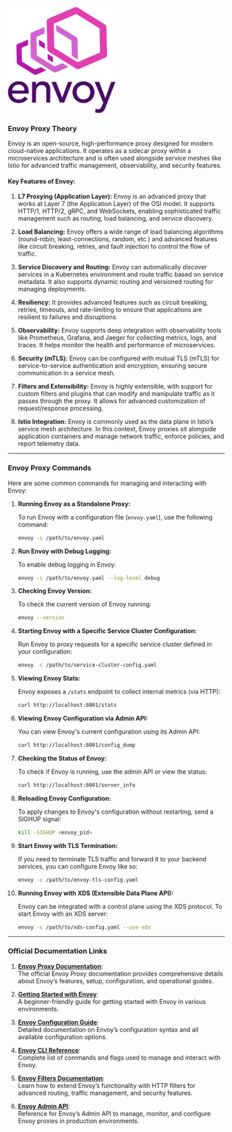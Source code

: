 <img src="assets/image.png" alt="envoy" width="250" >


### **Envoy Proxy Theory**

Envoy is an open-source, high-performance proxy designed for modern cloud-native applications. It operates as a sidecar proxy within a microservices architecture and is often used alongside service meshes like Istio for advanced traffic management, observability, and security features.

#### **Key Features of Envoy:**

1. **L7 Proxying (Application Layer):** 
   Envoy is an advanced proxy that works at Layer 7 (the Application Layer) of the OSI model. It supports HTTP/1, HTTP/2, gRPC, and WebSockets, enabling sophisticated traffic management such as routing, load balancing, and service discovery.

2. **Load Balancing:**
   Envoy offers a wide range of load balancing algorithms (round-robin, least-connections, random, etc.) and advanced features like circuit breaking, retries, and fault injection to control the flow of traffic.

3. **Service Discovery and Routing:**
   Envoy can automatically discover services in a Kubernetes environment and route traffic based on service metadata. It also supports dynamic routing and versioned routing for managing deployments.

4. **Resiliency:**
   It provides advanced features such as circuit breaking, retries, timeouts, and rate-limiting to ensure that applications are resilient to failures and disruptions.

5. **Observability:**
   Envoy supports deep integration with observability tools like Prometheus, Grafana, and Jaeger for collecting metrics, logs, and traces. It helps monitor the health and performance of microservices.

6. **Security (mTLS):**
   Envoy can be configured with mutual TLS (mTLS) for service-to-service authentication and encryption, ensuring secure communication in a service mesh.

7. **Filters and Extensibility:**
   Envoy is highly extensible, with support for custom filters and plugins that can modify and manipulate traffic as it passes through the proxy. It allows for advanced customization of request/response processing.

8. **Istio Integration:**
   Envoy is commonly used as the data plane in Istio’s service mesh architecture. In this context, Envoy proxies sit alongside application containers and manage network traffic, enforce policies, and report telemetry data.

---

### **Envoy Proxy Commands**

Here are some common commands for managing and interacting with Envoy:

1. **Running Envoy as a Standalone Proxy:**

   To run Envoy with a configuration file (`envoy.yaml`), use the following command:
   ```bash
   envoy -c /path/to/envoy.yaml
   ```

2. **Run Envoy with Debug Logging:**

   To enable debug logging in Envoy:
   ```bash
   envoy -c /path/to/envoy.yaml --log-level debug
   ```

3. **Checking Envoy Version:**

   To check the current version of Envoy running:
   ```bash
   envoy --version
   ```

4. **Starting Envoy with a Specific Service Cluster Configuration:**

   Run Envoy to proxy requests for a specific service cluster defined in your configuration:
   ```bash
   envoy -c /path/to/service-cluster-config.yaml
   ```

5. **Viewing Envoy Stats:**

   Envoy exposes a `/stats` endpoint to collect internal metrics (via HTTP):
   ```bash
   curl http://localhost:8001/stats
   ```

6. **Viewing Envoy Configuration via Admin API:**

   You can view Envoy's current configuration using its Admin API:
   ```bash
   curl http://localhost:8001/config_dump
   ```

7. **Checking the Status of Envoy:**

   To check if Envoy is running, use the admin API or view the status:
   ```bash
   curl http://localhost:8001/server_info
   ```

8. **Reloading Envoy Configuration:**

   To apply changes to Envoy's configuration without restarting, send a SIGHUP signal:
   ```bash
   kill -SIGHUP <envoy_pid>
   ```

9. **Start Envoy with TLS Termination:**

   If you need to terminate TLS traffic and forward it to your backend services, you can configure Envoy like so:
   ```bash
   envoy -c /path/to/envoy-tls-config.yaml
   ```

10. **Running Envoy with XDS (Extensible Data Plane API):**

    Envoy can be integrated with a control plane using the XDS protocol. To start Envoy with an XDS server:
    ```bash
    envoy -c /path/to/xds-config.yaml --use-xds
    ```

---

### **Official Documentation Links**

1. **[Envoy Proxy Documentation](https://www.envoyproxy.io/docs/)**:  
   The official Envoy Proxy documentation provides comprehensive details about Envoy’s features, setup, configuration, and operational guides.

2. **[Getting Started with Envoy](https://www.envoyproxy.io/docs/envoy/latest/start/)**:  
   A beginner-friendly guide for getting started with Envoy in various environments.

3. **[Envoy Configuration Guide](https://www.envoyproxy.io/docs/envoy/latest/configuration/)**:  
   Detailed documentation on Envoy’s configuration syntax and all available configuration options.

4. **[Envoy CLI Reference](https://www.envoyproxy.io/docs/envoy/latest/operations/cli)**:  
   Complete list of commands and flags used to manage and interact with Envoy.

5. **[Envoy Filters Documentation](https://www.envoyproxy.io/docs/envoy/latest/configuration/http_filters/)**:  
   Learn how to extend Envoy’s functionality with HTTP filters for advanced routing, traffic management, and security features.

6. **[Envoy Admin API](https://www.envoyproxy.io/docs/envoy/latest/operations/admin/)**:  
   Reference for Envoy’s Admin API to manage, monitor, and configure Envoy proxies in production environments.
